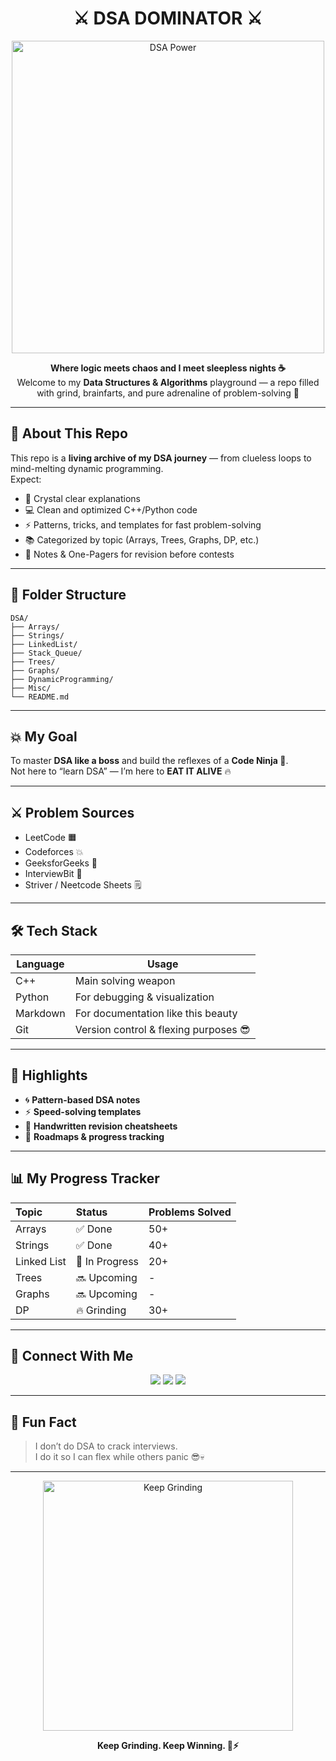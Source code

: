 <h1 align="center">⚔️ DSA DOMINATOR ⚔️</h1>

<p align="center">
  <img src="https://i.imgur.com/dZQK6Y3.gif" width="500" alt="DSA Power">
</p>

<p align="center">
  <b>Where logic meets chaos and I meet sleepless nights ☕</b><br>
  Welcome to my <b>Data Structures & Algorithms</b> playground — a repo filled with grind, brainfarts, and pure adrenaline of problem-solving 💪
</p>

---

## 🚀 About This Repo
This repo is a **living archive of my DSA journey** — from clueless loops to mind-melting dynamic programming.  
Expect:
- 🧠 Crystal clear explanations  
- 💻 Clean and optimized C++/Python code  
- ⚡ Patterns, tricks, and templates for fast problem-solving  
- 📚 Categorized by topic (Arrays, Trees, Graphs, DP, etc.)  
- 🧩 Notes & One-Pagers for revision before contests  

---

## 🧱 Folder Structure
```
DSA/
├── Arrays/
├── Strings/
├── LinkedList/
├── Stack_Queue/
├── Trees/
├── Graphs/
├── DynamicProgramming/
├── Misc/
└── README.md
```

---

## 💥 My Goal
To master **DSA like a boss** and build the reflexes of a **Code Ninja 🥷**.  
Not here to “learn DSA” — I’m here to **EAT IT ALIVE** 🔥

---

## ⚔️ Problem Sources
- LeetCode 🟧  
- Codeforces 💥  
- GeeksforGeeks 🧠  
- InterviewBit 💼  
- Striver / Neetcode Sheets 🗒️  

---

## 🛠️ Tech Stack
| Language | Usage |
|-----------|--------|
| C++ | Main solving weapon |
| Python | For debugging & visualization |
| Markdown | For documentation like this beauty |
| Git | Version control & flexing purposes 😎 |

---

## 🧩 Highlights
- 🌀 **Pattern-based DSA notes**  
- ⚡ **Speed-solving templates**  
- 🧠 **Handwritten revision cheatsheets**  
- 🏁 **Roadmaps & progress tracking**

---

## 📊 My Progress Tracker
| Topic | Status | Problems Solved |
|:------|:--------|:----------------|
| Arrays | ✅ Done | 50+ |
| Strings | ✅ Done | 40+ |
| Linked List | 🔄 In Progress | 20+ |
| Trees | 🔜 Upcoming | - |
| Graphs | 🔜 Upcoming | - |
| DP | 🔥 Grinding | 30+ |

---

## 💬 Connect With Me
<p align="center">
  <a href="https://github.com/YOUR_GITHUB_USERNAME"><img src="https://img.shields.io/badge/GitHub-%23121011.svg?&style=for-the-badge&logo=github&logoColor=white"/></a>
  <a href="https://www.linkedin.com/in/YOUR_LINKEDIN_USERNAME/"><img src="https://img.shields.io/badge/LinkedIn-%230077B5.svg?&style=for-the-badge&logo=linkedin&logoColor=white"/></a>
  <a href="mailto:YOUR_EMAIL"><img src="https://img.shields.io/badge/Email-%23D14836.svg?&style=for-the-badge&logo=gmail&logoColor=white"/></a>
</p>

---

## 🧠 Fun Fact
> I don’t do DSA to crack interviews.  
> I do it so I can flex while others panic 😎💀

---

<p align="center">
  <img src="https://i.imgur.com/6TjKqgT.gif" width="400" alt="Keep Grinding">
</p>

<p align="center"><b>Keep Grinding. Keep Winning. 🧠⚡</b></p>
